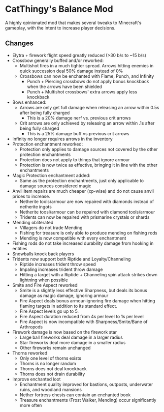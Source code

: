 # CatThingy's Balance Mod

A highly opinionated mod that makes several tweaks to Minecraft's gameplay, with the intent to increase player
decisions.

## Changes
- Elytra + firework flight speed greatly reduced (>30 b/s to ~15 b/s)
- Crossbow generally buffed and/or reworked:
    - Multishot fires in a much tighter spread. Arrows hitting enemies in quick succession deal 50% damage instead of 0%
    - Crossbows can now be enchanted with Flame, Punch, and Infinity
      - Punch + Piercing crossbows do not apply bonus knockback when the arrows have been shielded
      - Punch + Multishot crossbows' extra arrows apply less knockback
- Bows enhanced:
    - Arrows are only get full damage when releasing an arrow within 0.5s after being fully charged
       - This is a 20% damage nerf vs. previous crit arrows
    - Crit arrows are only achieved by releasing an arrow within .1s after being fully charged
       - This is a 25% damage buff vs previous crit arrows
- Infinity no longer requires arrows in the inventory
- Protection enchantment reworked:
    - Protection only applies to damage sources not covered by the other protection enchantments
    - Protection does not apply to things that ignore armour
    - Protection is now twice as effective, bringing it in line with the other enchantments
- Magic Protection enchantment added:
    - Same as the protection enchantments, just only applicable to damage sources considered magic
- Anvil item repairs are much cheaper (xp-wise) and do not cause anvil prices to increase.
    - Netherite tools/armour are now repaired with diamonds instead of netherite ingots
    - Netherite toosl/armour can be repaired with diamond tools/armour
    - Tridents can now be repaired with prismarine crystals or shards
- Mending obliterated
    - Villagers do not trade Mending
    - Fishing for treasure is only able to produce mending on fishing rods
    - Mending is now compatible with every enchantment
- Fishing rods do not take increased durability damage from hooking in entities
- Snowballs knock back players
- Tridents now support both Riptide and Loyalty/Channeling
    - Riptide increases trident throw speed
    - Impaling increases trident throw damage
    - Hitting a target with a Riptide + Channeling spin attack strikes down lightning when possible
- Smite and Fire Aspect reworked
    - Smite is a slightly less effective Sharpness, but deals its bonus damage as magic damage, ignoring armour
    - Fire Aspect deals bonus armour-ignoring fire damage when hitting flaming targets in addition to its standard effect.
    - Fire Aspect levels go up to 5.
    - Fire Aspect duration reduced from 4s per level to 1s per level
    - Fire Aspect is now incompatible with Sharpness/Smite/Bane of Arthropods
- Firework damage is now based on the firework star
    - Large ball fireworks deal damage in a larger radius
    - Star fireworks deal more damage in a smaller radius
    - Other fireworks remain unchanged
- Thorns reworked
    - Only one level of thorns exists
    - Thorns is no longer random
    - Thorns does not deal knockback
    - Thorns does not drain durability
- Improve enchanted loot
    - Enchantment quality improved for bastions, outposts, underwater ruins, and woodland mansions
    - Nether fortress chests can contain an enchanted book
    - Treasure enchantments (Frost Walker, Mending) occur significantly more often